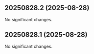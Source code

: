 ## 20250828.2 (2025-08-28)

No significant changes.


## 20250828.1 (2025-08-28)

No significant changes.
